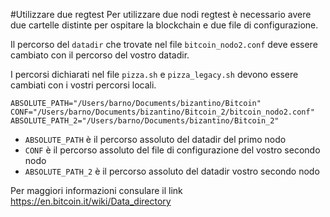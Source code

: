 #Utilizzare due regtest
Per utilizzare due nodi regtest è necessario avere due cartelle distinte per ospitare la blockchain e due file di configurazione.

Il percorso del `datadir` che trovate nel file `bitcoin_nodo2.conf` deve essere cambiato con il percorso del vostro datadir.

I percorsi dichiarati nel file `pizza.sh` e `pizza_legacy.sh` devono essere cambiati con i vostri percorsi locali.

```
ABSOLUTE_PATH="/Users/barno/Documents/bizantino/Bitcoin"
CONF="/Users/barno/Documents/bizantino/Bitcoin_2/bitcoin_nodo2.conf"
ABSOLUTE_PATH_2="/Users/barno/Documents/bizantino/Bitcoin_2"
```

- `ABSOLUTE_PATH` è il percorso assoluto del datadir del primo nodo
- `CONF` è il percorso assoluto del file di configurazione del vostro secondo nodo
- `ABSOLUTE_PATH_2` è il percorso assoluto del datadir vostro secondo nodo 

Per maggiori informazioni consulare il link [https://en.bitcoin.it/wiki/Data_directory
](https://en.bitcoin.it/wiki/Data_directory)
